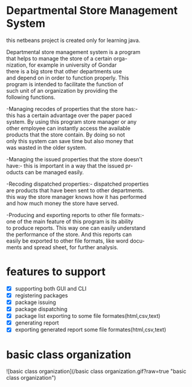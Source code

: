 # Departmental Store Management System
this netbeans project is created only for learning java.

Departmental store management system is a program          
that helps to manage the store of a certain orga-          
nization, for example in university of Gondar              
there is a big store that other departments use            
and depend on in order to function properly. This          
program is intended to facilitate the function of          
such unit of an organization by providing the              
following functions.                                       
                                                           
-Managing recodes of properties that the store has:-       
 this has a certain advantage over the paper paced         
 system. By using this program store manager or any        
 other employee can instantly access the available         
 products that the store contain. By doing so not          
 only this system can save time but also money that        
 was wasted in the older system.                           
                                                           
-Managing the issued properties that the store doesn't     
 have:- this is important in a way that the issued pr-     
 oducts can be managed easily.                              
                                                           
-Recoding dispatched properties:- dispatched properties    
 are products that have been sent to other departments.    
 this way the store manager knows how it has performed     
 and how much money the store have served.                 
                                                           
-Producing and exporting reports to other file formats:-   
 one of the main feature of this program is its ability    
 to produce reports. This way one can easily understand    
 the performance of the store. And this reports can        
 easily be exported to other file formats, like word docu-    
 ments and spread sheet, for further analysis.

# features to support
- [x] supporting both GUI and CLI
- [x] registering packages
- [x] package issuing
- [x] package dispatching
- [x] package list exporting to some file formates(html,csv,text)
- [x] generating report
- [x] exporting generated report some file formates(html,csv,text)

# basic class organization
![basic class organization](/basic class organization.gif?raw=true "basic class organization")